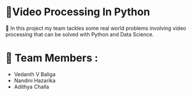 # 🚀Video Processing In Python
📍 In this project my team tackles some real world problems involving video processing that can be solved with Python and Data Science.

# 📍 Team Members : 
- Vedanth V Baliga
- Nandini Hazarika
- Adithya Challa


